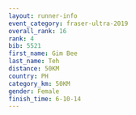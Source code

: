 ```yaml
---
layout: runner-info 
event_category: fraser-ultra-2019 
overall_rank: 16
rank: 4
bib: 5521
first_name: Gim Bee
last_name: Teh
distance: 50KM
country: PH
category_km: 50KM
gender: Female
finish_time: 6-10-14
---
```


